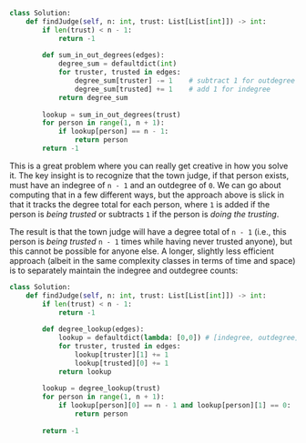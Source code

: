 ```python
class Solution:
    def findJudge(self, n: int, trust: List[List[int]]) -> int:
        if len(trust) < n - 1:
            return -1
        
        def sum_in_out_degrees(edges):
            degree_sum = defaultdict(int)
            for truster, trusted in edges:
                degree_sum[truster] -= 1    # subtract 1 for outdegree
                degree_sum[trusted] += 1    # add 1 for indegree
            return degree_sum
        
        lookup = sum_in_out_degrees(trust)
        for person in range(1, n + 1):
            if lookup[person] == n - 1:
                return person
        return -1
```

This is a great problem where you can really get creative in how you solve it. The key insight is to recognize that the town judge, if that person exists, must have an indegree of `n - 1` and an outdegree of `0`. We can go about computing that in a few different ways, but the approach above is slick in that it tracks the degree total for each person, where `1` is added if the person is *being trusted* or subtracts `1` if the person is *doing the trusting*. 

The result is that the town judge will have a degree total of `n - 1` (i.e., this person is *being trusted* `n - 1` times while having never trusted anyone), but this cannot be possible for anyone else. A longer, slightly less efficient approach (albeit in the same complexity classes in terms of time and space) is to separately maintain the indegree and outdegree counts:

```python
class Solution:
    def findJudge(self, n: int, trust: List[List[int]]) -> int:
        if len(trust) < n - 1:
            return -1
        
        def degree_lookup(edges):
            lookup = defaultdict(lambda: [0,0]) # [indegree, outdegree]
            for truster, trusted in edges:
                lookup[truster][1] += 1
                lookup[trusted][0] += 1
            return lookup
        
        lookup = degree_lookup(trust)
        for person in range(1, n + 1):
            if lookup[person][0] == n - 1 and lookup[person][1] == 0:
                return person
            
        return -1
```
